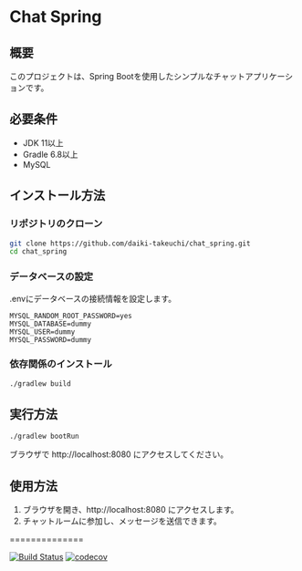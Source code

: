 # Chat Spring

## 概要
このプロジェクトは、Spring Bootを使用したシンプルなチャットアプリケーションです。

## 必要条件
- JDK 11以上
- Gradle 6.8以上
- MySQL

## インストール方法

### リポジトリのクローン
```bash
git clone https://github.com/daiki-takeuchi/chat_spring.git
cd chat_spring
```

### データベースの設定
.envにデータベースの接続情報を設定します。
```.env
MYSQL_RANDOM_ROOT_PASSWORD=yes
MYSQL_DATABASE=dummy
MYSQL_USER=dummy
MYSQL_PASSWORD=dummy
```

### 依存関係のインストール
```bash
./gradlew build
```

## 実行方法
```bash
./gradlew bootRun
```
ブラウザで http://localhost:8080 にアクセスしてください。

## 使用方法
1. ブラウザを開き、http://localhost:8080 にアクセスします。
2. チャットルームに参加し、メッセージを送信できます。


==============

[![Build Status](https://travis-ci.org/daiki-takeuchi/chat_spring.svg?branch=master)](https://travis-ci.org/daiki-takeuchi/chat_spring)
[![codecov](https://codecov.io/gh/daiki-takeuchi/chat_spring/branch/master/graph/badge.svg)](https://codecov.io/gh/daiki-takeuchi/chat_spring)

